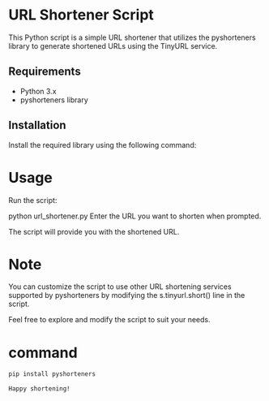 # URL Shortener Script

This Python script is a simple URL shortener that utilizes the pyshorteners library to generate shortened URLs using the TinyURL service.

## Requirements

- Python 3.x
- pyshorteners library

## Installation

Install the required library using the following command:

# Usage
Run the script:

python url_shortener.py
Enter the URL you want to shorten when prompted.

The script will provide you with the shortened URL.

# Note
You can customize the script to use other URL shortening services supported by pyshorteners by modifying the s.tinyurl.short() line in the script.

Feel free to explore and modify the script to suit your needs.

# command
```bash
pip install pyshorteners

Happy shortening!



